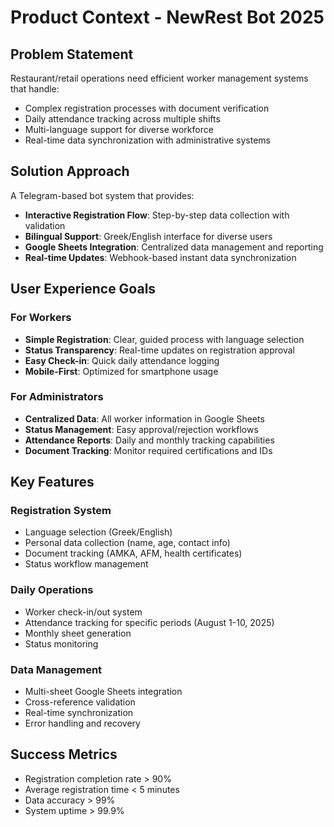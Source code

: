# Product Context - NewRest Bot 2025

## Problem Statement
Restaurant/retail operations need efficient worker management systems that handle:
- Complex registration processes with document verification
- Daily attendance tracking across multiple shifts
- Multi-language support for diverse workforce
- Real-time data synchronization with administrative systems

## Solution Approach
A Telegram-based bot system that provides:
- **Interactive Registration Flow**: Step-by-step data collection with validation
- **Bilingual Support**: Greek/English interface for diverse users
- **Google Sheets Integration**: Centralized data management and reporting
- **Real-time Updates**: Webhook-based instant data synchronization

## User Experience Goals

### For Workers
- **Simple Registration**: Clear, guided process with language selection
- **Status Transparency**: Real-time updates on registration approval
- **Easy Check-in**: Quick daily attendance logging
- **Mobile-First**: Optimized for smartphone usage

### For Administrators
- **Centralized Data**: All worker information in Google Sheets
- **Status Management**: Easy approval/rejection workflows
- **Attendance Reports**: Daily and monthly tracking capabilities
- **Document Tracking**: Monitor required certifications and IDs

## Key Features

### Registration System
- Language selection (Greek/English)
- Personal data collection (name, age, contact info)
- Document tracking (AMKA, AFM, health certificates)
- Status workflow management

### Daily Operations
- Worker check-in/out system
- Attendance tracking for specific periods (August 1-10, 2025)
- Monthly sheet generation
- Status monitoring

### Data Management
- Multi-sheet Google Sheets integration
- Cross-reference validation
- Real-time synchronization
- Error handling and recovery

## Success Metrics
- Registration completion rate > 90%
- Average registration time < 5 minutes
- Data accuracy > 99%
- System uptime > 99.9%
